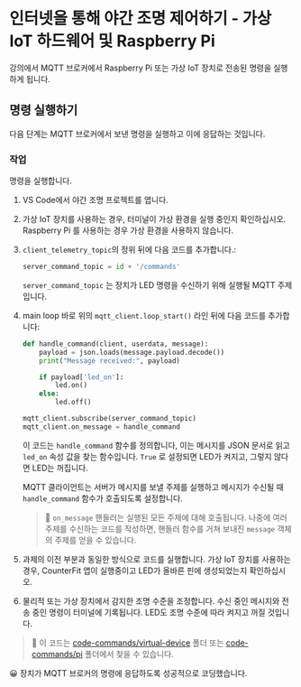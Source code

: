 # 인터넷을 통해 야간 조명 제어하기 - 가상 IoT 하드웨어 및 Raspberry Pi

강의에서 MQTT 브로커에서 Raspberry Pi 또는 가상 IoT 장치로 전송된 명령을 실행하게 됩니다.

## 명령 실행하기

다음 단계는 MQTT 브로커에서 보낸 명령을 실행하고 이에 응답하는 것입니다.

### 작업

명령을 실행합니다.

1. VS Code에서 야간 조명 프로젝트를 엽니다.

2. 가상 IoT 장치를 사용하는 경우, 터미널이 가상 환경을 실행 중인지 확인하십시오. Raspberry Pi 를 사용하는 경우 가상 환경을 사용하지 않습니다.

3. `client_telemetry_topic`의 정위 뒤에 다음 코드를 추가합니다.:

   ```python
   server_command_topic = id + '/commands'
   ```

   `server_command_topic` 는 장치가 LED 명령을 수신하기 위해 실행될 MQTT 주제입니다.

4. main loop 바로 위의 `mqtt_client.loop_start()` 라인 뒤에 다음 코드를 추가합니다:

   ```python
   def handle_command(client, userdata, message):
       payload = json.loads(message.payload.decode())
       print("Message received:", payload)

       if payload['led_on']:
           led.on()
       else:
           led.off()

   mqtt_client.subscribe(server_command_topic)
   mqtt_client.on_message = handle_command
   ```

   이 코드는 `handle_command` 함수를 정의합니다, 이는 메시지를 JSON 문서로 읽고 `led_on` 속성 값을 찾는 함수입니다. `True` 로 설정되면 LED가 켜지고, 그렇지 않다면 LED는 꺼집니다.

   MQTT 클라이언트는 서버가 메시지를 보낼 주제를 실행하고 메시지가 수신될 때 `handle_command` 함수가 호출되도록 설정합니다.

   > 💁 `on_message` 핸들러는 실행된 모든 주제에 대해 호출됩니다. 나중에 여러 주제를 수신하는 코드를 작성하면, 핸들러 함수를 거쳐 보내진 `message` 객체의 주제를 얻을 수 있습니다.

5. 과제의 이전 부분과 동일한 방식으로 코드를 실행합니다. 가상 IoT 장치를 사용하는 경우, CounterFit 앱이 실행중이고 LED가 올바른 핀에 생성되었는지 확인하십시오.

6. 물리적 또는 가상 장치에서 감지한 조명 수준을 조정합니다. 수신 중인 메시지와 전송 중인 명령이 터미널에 기록됩니다. LED도 조명 수준에 따라 켜지고 꺼질 것입니다.

> 💁 이 코드는 [code-commands/virtual-device](../code-commands/virtual-device) 폴더 또는 [code-commands/pi](../code-commands/pi) 폴더에서 찾을 수 있습니다.

😀 장치가 MQTT 브로커의 명령에 응답하도록 성공적으로 코딩했습니다.

